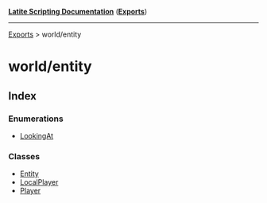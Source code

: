 [**Latite Scripting Documentation**](../README.md) ([**Exports**](../exports.md))

---

[Exports](../exports.md) > world/entity

# world/entity

## Index

### Enumerations

- [LookingAt](enumerations/enumeration.LookingAt.md)

### Classes

- [Entity](classes/class.Entity.md)
- [LocalPlayer](classes/class.LocalPlayer.md)
- [Player](classes/class.Player.md)
